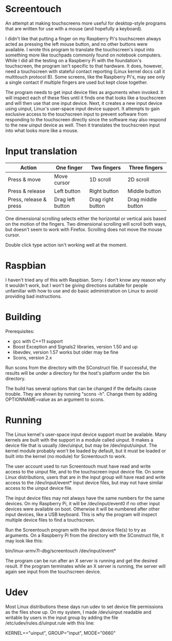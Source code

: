# Screentouch
An attempt at making touchscreens more useful for desktop-style programs that are written for use with a mouse (and hopefully a keyboard).

I didn't like that putting a finger on my Raspberry Pi's touchscreen always acted as pressing the left mouse button, and no other buttons were available. I wrote this program to translate the touchscreen's input into something more like touchpads commonly found on notebook computers. While I did all the testing on a Raspberry Pi with the foundation's touchscreen, the program isn't specific to that hardware. It does, however, need a touchscreen with stateful contact reporting (Linux kernel docs call it multitouch protocol B). Some screens, like the Raspberry Pi's, may see only a single contact if multiple fingers are used but kept close together.

The program needs to get input device files as arguments when invoked. It will inspect each of these files until it finds one that looks like a touchscreen and will then use that one input device. Next, it creates a new input device using uinput, Linux's user-space input device support. It attempts to gain exclusive access to the touchscreen input to prevent software from responding to the touchscreen directly since the software may also respond to the new uinput device as well. Then it translates the touchscreen input into what looks more like a mouse.

# Input translation

|Action                 | One finger       | Two fingers       | Three fingers
|-----------------------|------------------|-------------------|-----------------
|Press & move           | Move cursor      | 1D scroll         | 2D scroll
|Press & release        | Left button      | Right button      | Middle button
|Press, release & press | Drag left button | Drag right button | Drag middle button

One dimensional scrolling selects either the horizontal or vertical axis based on the motion of the fingers. Two dimensional scrolling will scroll both ways, but doesn't seem to work with Firefox. Scrolling does not move the mouse cursor.

Double click type action isn't working well at the moment.

# Raspbian

I haven't tried any of this with Raspbian. Sorry. I don't know any reason why it wouldn't work, but I won't be giving directions suitable for people unfamiliar with how to use and do basic administration on Linux to avoid providing bad instructions.

# Building

Prerequisites:
- gcc with C++11 support
- Boost Exception and Signals2 libraries, version 1.50 and up
- libevdev, version 1.57 works but older may be fine
- Scons, version 2.x

Run scons from the directory with the SConstruct file. If successful, the results will be under a directory for the host's platform under the bin directory.

The build has several options that can be changed if the defaults cause trouble. They are shown by running "scons -h". Change them by adding OPTIONNAME=value as an argument to scons.

# Running

The Linux kernel's user-space input device support must be available. Many kernels are built with the support in a module called uinput. It makes a device file that is usually /dev/uinput, but may be /dev/input/uinput. The kernel module probably won't be loaded by default, but it must be loaded or built into the kernel (no module) for Screentouch to work.

The user account used to run Screentouch must have read and write access to the uinput file, and to the touchscreen input device file. On some Linux distributions, users that are in the input group will have read and write access to the /dev/input/event* input device files, but may not have similar access to the uinput device file.

The input device files may not always have the same numbers for the same devices. On my Raspberry Pi, it will be /dev/input/event0 if no other input devices were available on boot. Otherwise it will be numbered after other input devices, like a USB keyboard. This is why the program will inspect multiple device files to find a touchscreen.

Run the Screentouch program with the input device file(s) to try as arguments. On a Raspberry Pi from the directory with the SConstruct file, it may look like this:

bin/linux-armv7l-dbg/screentouch /dev/input/event*

The program can be run after an X server is running and get the desired result. If the program terminates while an X server is running, the server will again see input from the touchscreen device.

# Udev

Most Linux distributions these days run udev to set device file permissions as the files show up. On my system, I made /dev/uinput readable and writable by users in the input group by adding the file /etc/udev/rules.d/uinput.rule with this line:

KERNEL=="uinput", GROUP="input", MODE="0660"
